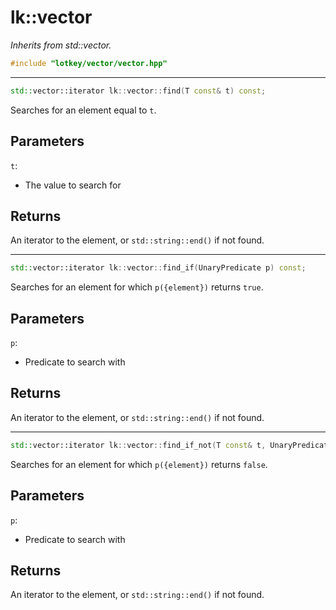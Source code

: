 # lk::vector
*Inherits from std::vector.*
```cpp
#include "lotkey/vector/vector.hpp"
```

---
```cpp
std::vector::iterator lk::vector::find(T const& t) const;
```
Searches for an element equal to `t`.

## Parameters
`t`:
- The value to search for

## Returns
An iterator to the element, or `std::string::end()` if not found.

---
```cpp
std::vector::iterator lk::vector::find_if(UnaryPredicate p) const;
```
Searches for an element for which `p({element})` returns `true`.

## Parameters
`p`:
- Predicate to search with

## Returns
An iterator to the element, or `std::string::end()` if not found.

---
```cpp
std::vector::iterator lk::vector::find_if_not(T const& t, UnaryPredicate p) const;
```
Searches for an element for which `p({element})` returns `false`.

## Parameters
`p`:
- Predicate to search with

## Returns
An iterator to the element, or `std::string::end()` if not found.